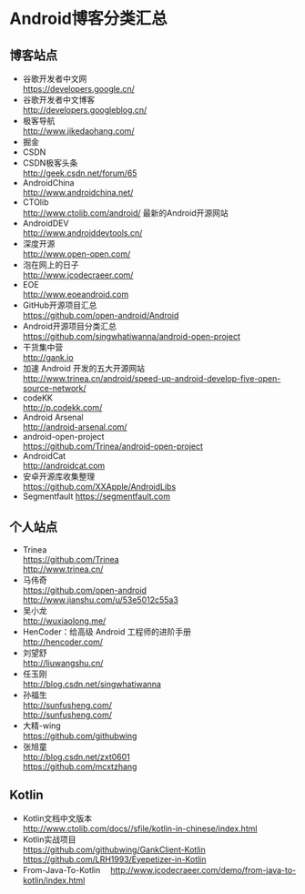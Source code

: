 # Android博客分类汇总

## 博客站点
* 谷歌开发者中文网 <br> https://developers.google.cn/
* 谷歌开发者中文博客 <br> http://developers.googleblog.cn/
* 极客导航 <br> http://www.jikedaohang.com/
* 掘金
* CSDN
* CSDN极客头条 <br> http://geek.csdn.net/forum/65
* AndroidChina <br> http://www.androidchina.net/
* CTOlib <br> http://www.ctolib.com/android/  最新的Android开源网站
* AndroidDEV <br> http://www.androiddevtools.cn/
* 深度开源 <br> http://www.open-open.com/
* 泡在网上的日子 <br> http://www.jcodecraeer.com/
* EOE <br>	http://www.eoeandroid.com
* GitHub开源项目汇总 <br> https://github.com/open-android/Android
* Android开源项目分类汇总 <br>  https://github.com/singwhatiwanna/android-open-project
* 干货集中营 <br> http://gank.io
* 加速 Android 开发的五大开源网站 <br> http://www.trinea.cn/android/speed-up-android-develop-five-open-source-network/
* codeKK <br> http://p.codekk.com/
* Android Arsenal <br> http://android-arsenal.com/
* android-open-project <br> https://github.com/Trinea/android-open-project
* AndroidCat <br> http://androidcat.com
* 安卓开源库收集整理 <br> https://github.com/XXApple/AndroidLibs
* Segmentfault https://segmentfault.com


## 个人站点
* Trinea <br>
https://github.com/Trinea <br>
http://www.trinea.cn/
* 马伟奇 <br> https://github.com/open-android <br>
http://www.jianshu.com/u/53e5012c55a3
* 吴小龙 <br> http://wuxiaolong.me/
* HenCoder：给高级 Android 工程师的进阶手册 <br> http://hencoder.com/
* 刘望舒 <br> http://liuwangshu.cn/
* 任玉刚 <br> http://blog.csdn.net/singwhatiwanna
* 孙福生 <br> http://sunfusheng.com/ <br>
http://sunfusheng.com/
* 大精-wing <br> https://github.com/githubwing
* 张旭童 <br> http://blog.csdn.net/zxt0601
<br> https://github.com/mcxtzhang

## Kotlin
* Kotlin文档中文版本 <br>
http://www.ctolib.com/docs//sfile/kotlin-in-chinese/index.html
* Kotlin实战项目 <br>
https://github.com/githubwing/GankClient-Kotlin
https://github.com/LRH1993/Eyepetizer-in-Kotlin
* From-Java-To-Kotlin　
http://www.jcodecraeer.com/demo/from-java-to-kotlin/index.html






















